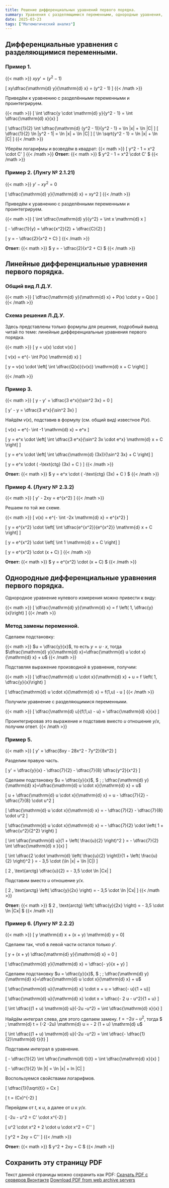 ```yaml
---
title: Решение дифференциальных уравнений первого порядка.
summary: Уравнения с разделяющимися переменными, однородные уравнения, линейные уравнения.
date: 2025-03-23
tags: ["Математический анализ"]
---
```


## Дифференциальные уравнения с разделяющимися переменными.
### Пример 1.

{{< math >}}
$xyy' = (y^2 - 1)$

\[ xy\dfrac{\mathrm{d} y}{\mathrm{d} x} = (y^2 - 1) \]
{{< /math >}}

Приведём к уравнению с разделёнными переменными и проинтегрируем.

{{< math >}}
\[ \int \dfrac{y \cdot \mathrm{d} y}{y^2 - 1} = \int \dfrac{\mathrm{d} x}{x} \]

\[ \dfrac{1}{2} \int \dfrac{\mathrm{d} (y^2 - 1)}{y^2 - 1} = \ln |x| + \ln |C| \]
\[ \dfrac{1}{2} \ln |y^2 - 1| = \ln |x| + \ln |C| \]
\[ \ln \sqrt{y^2 - 1} = \ln |x| + \ln |C| \]
{{< /math >}}

Уберём логарифмы и возведём в квадрат:
{{< math >}}
\[ y^2 - 1 = x^2 \cdot C' \]
{{< /math >}}
**Ответ:** {{< math >}} $ y^2 - 1 = x^2 \cdot C' $ {{< /math >}}

### Пример 2. (Лунгу № 2.1.21)
{{< math >}}
$y' - xy^2 = 0$

\[ \dfrac{\mathrm{d} y}{\mathrm{d} x} = xy^2 \]
{{< /math >}}

Приведём к уравнению с разделёнными переменными и проинтегрируем.

{{< math >}}
\[ \int \dfrac{\mathrm{d} y}{y^2} = \int x \mathrm{d} x \]

\[ - \dfrac{1}{y} = \dfrac{x^2}{2} + \dfrac{C}{2} \]

\[ y = - \dfrac{2}{x^2 + C} \]
{{< /math >}}

**Ответ:** {{< math >}} $ y = - \dfrac{2}{x^2 + C} $ {{< /math >}}

## Линейные дифференциальные уравнения первого порядка.

### Общий вид Л.Д.У.
{{< math >}}
\[ \dfrac{\mathrm{d} y}{\mathrm{d} x} + P(x) \cdot y = Q(x) \]
{{< /math >}}
### Схема решения Л.Д.У.

Здесь представлены только формулы для решения, подробный вывод читай по теме: линейные дифференциальные уравнения первого порядка. 

{{< math >}}
\[ y = u(x) \cdot v(x) \]

\[ v(x) = e^{- \int P(x) \mathrm{d} x} \]

\[ y = v(x) \cdot \left[ \int \dfrac{Q(x)}{v(x)} \mathrm{d} x + C \right]  \]

{{< /math >}}

### Пример 3.
{{< math >}}
\[ y - y' + \dfrac{3 e^x}{\sin^2 3x} = 0 \]

\[ y' - y = \dfrac{3 e^x}{\sin^2 3x} \]

Найдём $v(x)$, подставив в формулу (см. общий вид) известное $P(x)$.

\[ v(x) = e^{- \int -1 \mathrm{d} x} = e^x \]

\[ y = e^x \cdot \left[ \int \dfrac{3 e^x}{\sin^2 3x \cdot e^x} \mathrm{d} x + C \right]  \]

\[ y = e^x \cdot \left[ \int \dfrac{\mathrm{d} (3x)}{\sin^2 3x}  + C \right] \]

\[ y = e^x \cdot ( -\text{ctg} (3x)  + C ) \]
{{< /math >}}

**Ответ:** {{< math >}} $ y = e^x \cdot ( -\text{ctg} (3x)  + C ) $ {{< /math >}}

### Пример 4. (Лунгу № 2.3.2)
{{< math >}}
\[ y' - 2xy = e^{x^2} \]
{{< /math >}}

Решаем по той же схеме.

{{< math >}}
\[ v(x) = e^{- \int -2x \mathrm{d} x} = e^{x^2} \]

\[  y = e^{x^2} \cdot \left[ \int \dfrac{e^{x^2}}{e^{x^2}} \mathrm{d} x + C \right] \]

\[  y = e^{x^2} \cdot \left[ \int 1 \mathrm{d} x + C \right] \]

\[  y = e^{x^2} \cdot (x + C) \]
{{< /math >}}

**Ответ:** {{< math >}} $ y = e^{x^2} \cdot (x + C) $ {{< /math >}}

## Однородные дифференциальные уравнения первого порядка.

Однородное уравнение нулевого измерения можно привести к виду:

{{< math >}}
\[ \dfrac{\mathrm{d} y}{\mathrm{d} x} = f \left( 1, \dfrac{y}{x}\right) \]
{{< /math >}}

### Метод замены переменной.

Сделаем подстановку:

{{< math >}}
$u = \dfrac{y}{x}$, то есть $y = u \cdot x$, тогда $\dfrac{\mathrm{d} y}{\mathrm{d} x}=\dfrac{\mathrm{d} u \cdot x}{\mathrm{d} x} + u$
{{< /math >}}

Подставляя выражение производной в уравнение, получим:

{{< math >}}
\[ \dfrac{\mathrm{d} u \cdot x}{\mathrm{d} x} + u = f \left( 1, \dfrac{y}{x}\right) \]

\[ \dfrac{\mathrm{d} u \cdot x}{\mathrm{d} x} = f(1,u) - u \]
{{< /math >}}

Получили уравнение с разделяющимися переменными.

{{< math >}}
\[ \dfrac{\mathrm{d} u}{f(1,u) - u} = \dfrac{\mathrm{d} x}{x} \]

Проинтегрировав это выражение и подставив вместо $u$ отношение $y/x$, получим ответ.
{{< /math >}}

### Пример 5.
{{< math >}}
\[ y' = \dfrac{8xy - 28x^2 - 7y^2}{8x^2} \]

Разделим правую часть.

\[ y' = \dfrac{y}{x} - \dfrac{7}{2} - \dfrac{7}{8} \dfrac{y^2}{x^2}   \]

Сделаем подстановку $u = \dfrac{y}{x}$, $ \; \; \dfrac{\mathrm{d} y}{\mathrm{d} x}=\dfrac{\mathrm{d} u \cdot x}{\mathrm{d} x} + u$

\[ u + \dfrac{\mathrm{d} u \cdot x}{\mathrm{d} x} = u - \dfrac{7}{2} - \dfrac{7}{8} \cdot u^2   \]

\[ \dfrac{\mathrm{d} u \cdot x}{\mathrm{d} x} = - \dfrac{7}{2} - \dfrac{7}{8} \cdot u^2   \]

\[ \dfrac{\mathrm{d} u \cdot x}{\mathrm{d} x} = - \dfrac{7}{2} \cdot \left( 1 + \dfrac{u^2}{2^2} \right) \]

\[ \int \dfrac{\mathrm{d} u}{1 + \left( \frac{u}{2} \right)^2 } = - \dfrac{7}{2} \int \dfrac{\mathrm{d} x }{x} \]

\[ \int \dfrac{2 \cdot \mathrm{d} \left( \frac{u}{2} \right)}{1 + \left( \frac{u}{2} \right)^2 } = - 3,5 \cdot (\ln |x| + \ln |C|) \]

\[ 2 \, \text{arctg} \dfrac{u}{2} = - 3,5 \cdot \ln |Cx| \]

Подставим вместо $u$ отношение $y/x$.

\[ 2 \, \text{arctg} \left(  \dfrac{y}{2x} \right) = - 3,5 \cdot \ln |Cx| \]
{{< /math >}}

**Ответ:** {{< math >}} $ 2 \, \text{arctg} \left(  \dfrac{y}{2x} \right) = - 3,5 \cdot \ln |Cx| $ {{< /math >}}

### Пример 6. (Лунгу № 2.2.2)
{{< math >}}
\[ y \mathrm{d} x + (x + y) \mathrm{d} y = 0\]

Сделаем так, чтоб в левой части остался только $y'$.

\[ y + (x + y) \dfrac{\mathrm{d} y}{\mathrm{d} x} = 0  \]

\[ \dfrac{\mathrm{d} y}{\mathrm{d} x} = \dfrac{- y}{x + y}  \]

Сделаем подстановку $u = \dfrac{y}{x}$, $ \; \; \dfrac{\mathrm{d} y}{\mathrm{d} x}=\dfrac{\mathrm{d} u \cdot x}{\mathrm{d} x} + u$ 

\[ \dfrac{\mathrm{d} u}{\mathrm{d} x} \cdot x + u =  \dfrac{- u}{1 + u}\]

\[ \dfrac{\mathrm{d} u}{\mathrm{d} x} \cdot x = \dfrac{- 2 u - u^2}{1 + u}  \]

\[ \int \dfrac{(1 + u) \mathrm{d} u}{-2u -u^2} = \int \dfrac{\mathrm{d} x}{x} \]

Найдём интеграл слева, для этого сделаем замену. $t = -2u - u^2$, тогда $ \; \mathrm{d} t = (-2 -2u) \mathrm{d} u = - 2 (1 + u) \mathrm{d} u$

\[ \int \dfrac{(1 + u) \mathrm{d} u}{-2u -u^2} = \int \dfrac{- \dfrac{1}{2}\mathrm{d} t}{t}  \]

Подставим интеграл в уравнение.

\[ - \dfrac{1}{2} \int \dfrac{\mathrm{d} t}{t} = \int \dfrac{\mathrm{d} x}{x}   \]

\[ - \dfrac{1}{2} \ln |t| = \ln |x| + ln |C|   \]

Воспользуемся свойствами логарифмов.

\[ \dfrac{1}{\sqrt{t}} = Cx \]

\[ t = (Cx)^{-2}  \]

Перейдем от $t$, к $u$, а далее от $u$ к $y/x$.

\[ -2u - u^2 = C' \cdot x^{-2}   \]

\[ u^2 \cdot x^2 + 2 \cdot u \cdot x^2 = C'' \]

\[ y^2 + 2xy = C''  \]
{{< /math >}}

**Ответ:** {{< math >}} $ y^2 + 2xy = C $ {{< /math >}}

## Сохранить эту страницу PDF

Текст данной страницы можно сохранить как PDF:
[Скачать PDF с серверов Вконтакте](https://vk.com/doc-228086099_685478384)
[Download PDF from web archive servers](https://archive.org/download/20250323_20250323_0600/Solution-of-first-order-differential-equations.pdf)
